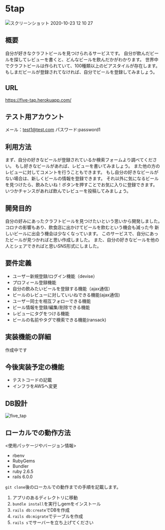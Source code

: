 # 5tap
![スクリーンショット 2020-10-23 12 10 27](https://user-images.githubusercontent.com/69100896/96952046-d74db000-1528-11eb-961c-4a3fac78f3c0.png)
## 概要
自分が好きなクラフトビールを見つけられるサービスです。
自分が飲んだビールを探してレビューを書くと、どんなビールを飲んだかがわかります。
世界中でクラフトビールは作られていて、100種類以上のビアスタイルが存在します。
もしまだビールが登録されてなければ、自分でビールを登録してみましょう。

## URL
https://five-tap.herokuapp.com/

## テスト用アカウント
メール：test1@test.com
パスワード:password1

## 利用方法
まず、自分の好きなビールが登録されているか検索フォームより調べてください。
もし好きなビールがあれば、レビューを書いてみましょう。
また他の方のレビューに対してコメントを行うこともできます。
もし自分の好きなビールがない場合は、新しくビールの情報を登録できます。
それ以外に気になるビールを見つけたら、飲みたいね！ボタンを押すことでお気に入りに登録できます。
いつかチャンスがあれば飲んでレビューを投稿してみましょう。

## 開発目的
自分の好みにあったクラフトビールを見つけたいという思いから開発しました。
コロナの影響もあり、飲食店に出かけてビールを飲むという機会も減った今
新しいビールに出会う機会は少なくなっています。
このサービスで、自分にあったビールが見つかればと思い作成しました。
また、自分の好きなビールを他の人とシェアできればと思いSNS形式にしました。

## 要件定義
* ユーザー新規登録/ログイン機能（devise）
* プロフィール登録機能
* 自分の飲みたいビールを登録する機能（ajax通信）
* ビールのレビューに対していいねできる機能(ajax通信)
* ユーザー同士を相互フォローできる機能
* ビール情報を登録/編集/削除できる機能
* レビューにタグをつける機能
* ビールの名前やタグで検索できる機能(ransack)

## 実装機能の詳細
作成中です

## 今後実装予定の機能
* テストコードの記載
* インフラをAWSへ変更

## DB設計
![five_tap](https://user-images.githubusercontent.com/69100896/95412943-1f83a480-0965-11eb-8724-bacf2f2f799d.png)

## ローカルでの動作方法
<使用パッケージやバージョン情報>
* rbenv
* RubyGems
* Bundler
* ruby 2.6.5
* rails 6.0.0

`git clone`後のローカルでの動作までの手順を記載します。
1. アプリのあるディレクトリに移動
2. `bundle install`を実行しgemをインストール
3. `rails db:create`でDBを作成
4. `rails db:migrate`でテーブルを作成
5. `rails s`でサーバーを立ち上げてください
